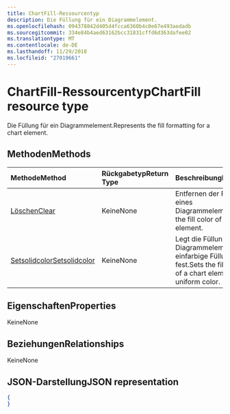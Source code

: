 ```yaml
---
title: ChartFill-Ressourcentyp
description: Die Füllung für ein Diagrammelement.
ms.openlocfilehash: 094378842d405d4fcca6360b4c0e67e493aedadb
ms.sourcegitcommit: 334e84b4aed63162bcc31831cffd6d363dafee02
ms.translationtype: MT
ms.contentlocale: de-DE
ms.lasthandoff: 11/29/2018
ms.locfileid: "27019661"
---
```

# <a name="chartfill-resource-type"></a><span data-ttu-id="46fca-103">ChartFill-Ressourcentyp</span><span class="sxs-lookup"><span data-stu-id="46fca-103">ChartFill resource type</span></span>

<span data-ttu-id="46fca-104">Die Füllung für ein Diagrammelement.</span><span class="sxs-lookup"><span data-stu-id="46fca-104">Represents the fill formatting for a chart element.</span></span>


## <a name="methods"></a><span data-ttu-id="46fca-105">Methoden</span><span class="sxs-lookup"><span data-stu-id="46fca-105">Methods</span></span>

| <span data-ttu-id="46fca-106">Methode</span><span class="sxs-lookup"><span data-stu-id="46fca-106">Method</span></span>           | <span data-ttu-id="46fca-107">Rückgabetyp</span><span class="sxs-lookup"><span data-stu-id="46fca-107">Return Type</span></span>    |<span data-ttu-id="46fca-108">Beschreibung</span><span class="sxs-lookup"><span data-stu-id="46fca-108">Description</span></span>|
|:---------------|:--------|:----------|
|[<span data-ttu-id="46fca-109">Löschen</span><span class="sxs-lookup"><span data-stu-id="46fca-109">Clear</span></span>](../api/chartfill-clear.md)|<span data-ttu-id="46fca-110">Keine</span><span class="sxs-lookup"><span data-stu-id="46fca-110">None</span></span>|<span data-ttu-id="46fca-111">Entfernen der Füllfarbe eines Diagrammelements</span><span class="sxs-lookup"><span data-stu-id="46fca-111">Clear the fill color of a chart element.</span></span>|
|[<span data-ttu-id="46fca-112">Setsolidcolor</span><span class="sxs-lookup"><span data-stu-id="46fca-112">Setsolidcolor</span></span>](../api/chartfill-setsolidcolor.md)|<span data-ttu-id="46fca-113">Keine</span><span class="sxs-lookup"><span data-stu-id="46fca-113">None</span></span>|<span data-ttu-id="46fca-114">Legt die Füllung eines Diagrammelements auf einfarbige Füllung fest.</span><span class="sxs-lookup"><span data-stu-id="46fca-114">Sets the fill formatting of a chart element to a uniform color.</span></span>|

## <a name="properties"></a><span data-ttu-id="46fca-115">Eigenschaften</span><span class="sxs-lookup"><span data-stu-id="46fca-115">Properties</span></span>
<span data-ttu-id="46fca-116">Keine</span><span class="sxs-lookup"><span data-stu-id="46fca-116">None</span></span>

## <a name="relationships"></a><span data-ttu-id="46fca-117">Beziehungen</span><span class="sxs-lookup"><span data-stu-id="46fca-117">Relationships</span></span>
<span data-ttu-id="46fca-118">Keine</span><span class="sxs-lookup"><span data-stu-id="46fca-118">None</span></span>


## <a name="json-representation"></a><span data-ttu-id="46fca-119">JSON-Darstellung</span><span class="sxs-lookup"><span data-stu-id="46fca-119">JSON representation</span></span>

<!--{
  "blockType": "resource",
  "optionalProperties": [],
  "baseType": "microsoft.graph.entity",
  "@odata.type": "microsoft.graph.workbookChartFill"
}-->

```json
{
}
```


<!-- uuid: 8fcb5dbc-d5aa-4681-8e31-b001d5168d79
2015-10-25 14:57:30 UTC -->
<!-- {
  "type": "#page.annotation",
  "description": "ChartFill resource",
  "keywords": "",
  "section": "documentation",
  "tocPath": ""
}-->